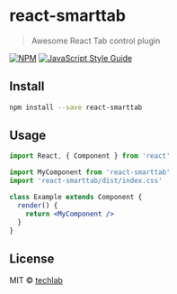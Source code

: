 # react-smarttab

> Awesome React Tab control plugin

[![NPM](https://img.shields.io/npm/v/react-smarttab.svg)](https://www.npmjs.com/package/react-smarttab) [![JavaScript Style Guide](https://img.shields.io/badge/code_style-standard-brightgreen.svg)](https://standardjs.com)

## Install

```bash
npm install --save react-smarttab
```

## Usage

```jsx
import React, { Component } from 'react'

import MyComponent from 'react-smarttab'
import 'react-smarttab/dist/index.css'

class Example extends Component {
  render() {
    return <MyComponent />
  }
}
```

## License

MIT © [techlab](https://github.com/techlab)
